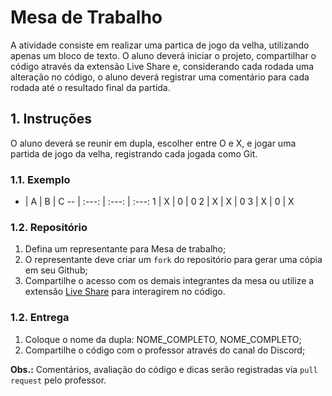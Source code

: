 # Mesa de Trabalho 

A atividade consiste em realizar uma partica de jogo da velha, utilizando apenas um bloco de texto. O aluno deverá iniciar o projeto, compartilhar o código através da extensão Live Share e, considerando cada rodada uma alteração no código, o aluno deverá registrar uma comentário para cada rodada até o resultado final da partida.

## 1. Instruções
O aluno deverá se reunir em dupla, escolher entre O e X, e jogar uma partida de jogo da velha, registrando cada jogada como Git.
### 1.1. Exemplo

-  |  A     | B     | C
-- | :---:  | :---: | :---:
1  | X      | 0     | 0
2  | X      | X     | 0
3  | X      | 0     | X
### 1.2. Repositório

1. Defina um representante para Mesa de trabalho;
2. O representante deve criar um `fork` do repositório para gerar uma cópia em seu Github;
3. Compartilhe o acesso com os demais integrantes da mesa ou utilize a extensão [Live Share](https://visualstudio.microsoft.com/pt-br/services/live-share/) para interagirem no código.

### 1.2. Entrega
1. Coloque o nome da dupla: NOME_COMPLETO, NOME_COMPLETO;
2. Compartilhe o código com o professor através do canal do Discord;

**Obs.:** Comentários, avaliação do código e dicas serão registradas via `pull request` pelo professor.
